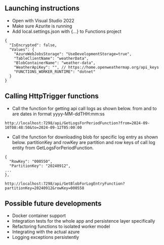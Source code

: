 ## Launching instructions
- Open with Visual Studio 2022
- Make sure Azurite is running
- Add local.settings.json with {...} to Functions project
```
{
  "IsEncrypted": false,
  "Values": {
    "AzureWebJobsStorage": "UseDevelopmentStorage=true",
    "TableClientName": "weatherData",
    "BlobContainerName": "weather-data",
    "WeatherApiKey": "", // https://home.openweathermap.org/api_keys
    "FUNCTIONS_WORKER_RUNTIME": "dotnet"
  }
}
```
## Calling HttpTrigger functions
- Call the function for getting api call logs as shown below. from and to are dates in format yyyy-MM-ddTHH:mm:ss
```
http://localhost:7298/api/GetLogsForPeriodFunction?from=2024-09-10T08:48:50&to=2024-09-12T05:00:00
```
- Call the function for downloading blob for specific log entry as shown below. partitionKey and rowKey are partition and row keys of call log entity from GetLogsForPeriodFunction.
```
{
  "RowKey": "000550",
  "PartitionKey": "20240912",
...
},
```
```
http://localhost:7298/api/GetBlobForLogEntryFunction?partitionKey=20240912&rowKey=000558
```

## Possible future developments
- Docker container support
- Integration tests for the whole app and persistence layer specifically
- Refactoring functions to isolated worker model
- Integrating with the actual azure
- Logging exceptions persistently
